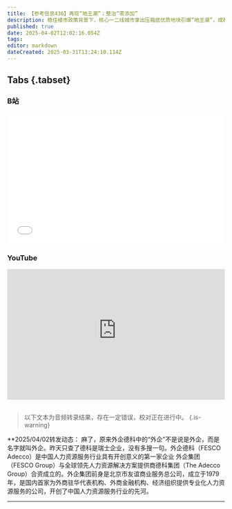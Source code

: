 ```yaml
---
title: 【参考信息436】再现“地王潮”；整治“零添加”
description: 稳住楼市政策背景下，核心一二线城市拿出压箱底优质地块引爆“地王潮”，成都半个月刷新地王纪录，杭州楼面价突破7万到突破8万，只用三天。基建的春天又来了？挖掘机指数回升，高盛也报告中国基础设施需求三年来首现增加迹象。千禾0酱油，“千禾0”是商标；壹号土猪肉，“壹号土”是商标，食品包装新国标出台，两年后不能这么标了。多部委密集发声汽车行业反内卷，汽车央企要合并，哪吒站上生死线。华为成都招聘舞弊罗生门。
published: true
date: 2025-04-02T12:02:16.054Z
tags: 
editor: markdown
dateCreated: 2025-03-31T13:24:10.114Z
---
```


## Tabs {.tabset}
### B站
<div style="position: relative; padding: 30% 45%;">
<iframe style="position: absolute; width: 100%; height: 100%; left: 0; top: 0;" src="//player.bilibili.com/player.html?&bvid=BV1jLZpYLE2Y&page=1&as_wide=1&high_quality=1&danmaku=1&autoplay=0" scrolling="no" border="0" frameborder="no" framespacing="0" allowfullscreen="true"></iframe>
</div>

### YouTube
<div style="position: relative; padding: 30% 45%;">
<iframe style="position: absolute; top: 0; left: 0; width: 100%; height: 100%;" src="https://www.youtube-nocookie.com/embed/YouTubeVID" title="YouTube video player" frameborder="0" allow="accelerometer; autoplay; clipboard-write; encrypted-media; gyroscope; picture-in-picture" allowfullscreen></iframe>
</div>

## 

> 以下文本为音频转录结果，存在一定错误，校对正在进行中。
{.is-warning}

**2025/04/02转发动态： 麻了，原来外企德科中的“外企”不是说是外企，而是名字就叫外企。昨天只查了德科是瑞士企业，没有多搜一句。外企德科（FESCO Adecco）是中国人力资源服务行业具有开创意义的第一家企业 外企集团（FESCO Group）与全球领先人力资源解决方案提供商德科集团（The Adecco Group）合资成立的。外企集团前身是北京市友谊商业服务总公司，成立于1979年，是国内首家为外商驻华代表机构、外商金融机构、经济组织提供专业化人力资源服务的公司，开创了中国人力资源服务行业的先河。

---